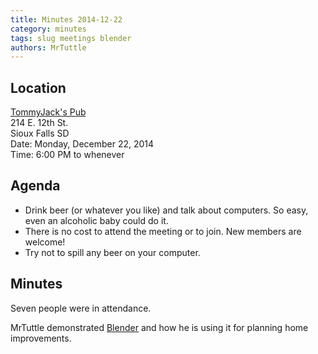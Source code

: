```yaml
---
title: Minutes 2014-12-22
category: minutes
tags: slug meetings blender
authors: MrTuttle
---
```


## Location

[TommyJack's Pub](http://sftommyjacks.com/)  
214 E. 12th St.  
Sioux Falls SD  
Date: Monday, December 22, 2014  
Time: 6:00 PM to whenever

## Agenda

* Drink beer (or whatever you like) and talk about computers.  So easy, even an alcoholic baby could do it.
* There is no cost to attend the meeting or to join. New members are welcome!
* Try not to spill any beer on your computer.

## Minutes

Seven people were in attendance.

MrTuttle demonstrated [Blender](http://www.blender.org/) and how he is using it for planning home improvements.
